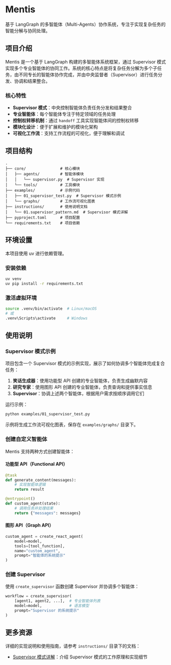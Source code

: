 # Mentis

基于 LangGraph 的多智能体（Multi-Agents）协作系统，专注于实现复杂任务的智能分解与协同处理。

## 项目介绍

Mentis 是一个基于 LangGraph 构建的多智能体系统框架，通过 Supervisor 模式实现多个专业智能体的协同工作。系统的核心特点是将复杂任务分解为多个子任务，由不同专长的智能体协作完成，并由中央监督者（Supervisor）进行任务分发、协调和结果整合。

### 核心特性

- **Supervisor 模式**：中央控制智能体负责任务分发和结果整合
- **专业智能体**：每个智能体专注于特定领域的任务处理
- **控制权转移机制**：通过 `handoff` 工具实现智能体间的控制权转移
- **模块化设计**：便于扩展和维护的模块化架构
- **可视化工作流**：支持工作流程的可视化，便于理解和调试

## 项目结构

```
.
├── core/               # 核心模块
│   ├── agents/         # 智能体模块
│   │   └── supervisor.py  # Supervisor 实现
│   └── tools/          # 工具模块
├── examples/           # 示例代码
│   ├── 01_supervisor_test.py  # Supervisor 模式示例
│   └── graphs/         # 工作流可视化图表
├── instructions/       # 使用说明文档
│   └── 01.supervisor_pattern.md  # Supervisor 模式详解
├── pyproject.toml      # 项目配置
└── requirements.txt    # 项目依赖
```

## 环境设置

本项目使用 uv 进行依赖管理。

### 安装依赖

```bash
uv venv
uv pip install -r requirements.txt
```

### 激活虚拟环境

```bash
source .venv/bin/activate  # Linux/macOS
# 或
.venv\Scripts\activate     # Windows
```

## 使用说明

### Supervisor 模式示例

项目包含一个 Supervisor 模式的示例实现，展示了如何协调多个智能体完成复合任务：

1. **笑话生成器**：使用功能型 API 创建的专业智能体，负责生成幽默内容
2. **研究专家**：使用图形 API 创建的专业智能体，负责查询和提供事实信息
3. **Supervisor**：协调上述两个智能体，根据用户需求按顺序调用它们

运行示例：

```bash
python examples/01_supervisor_test.py
```

示例将生成工作流可视化图表，保存在 `examples/graphs/` 目录下。

### 创建自定义智能体

Mentis 支持两种方式创建智能体：

#### 功能型 API（Functional API）

```python
@task
def generate_content(messages):
    # 实现智能体逻辑
    return result

@entrypoint()
def custom_agent(state):
    # 调用任务并处理结果
    return {"messages": messages}
```

#### 图形 API（Graph API）

```python
custom_agent = create_react_agent(
    model=model,
    tools=[tool_function],
    name="custom_agent",
    prompt="智能体的系统提示"
)
```

### 创建 Supervisor

使用 `create_supervisor` 函数创建 Supervisor 并协调多个智能体：

```python
workflow = create_supervisor(
    [agent1, agent2, ...],  # 专业智能体列表
    model=model,            # 语言模型
    prompt="Supervisor 的系统提示"
)
```

## 更多资源

详细的实现说明和使用指南，请参考 `instructions/` 目录下的文档：

- [Supervisor 模式详解](instructions/01.supervisor_pattern.md)：介绍 Supervisor 模式的工作原理和实现细节
